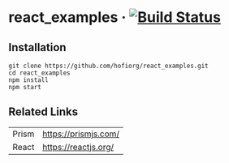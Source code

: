 # react_examples &middot; [![Build Status](https://travis-ci.org/hofiorg/react_examples.svg?branch=master)](https://travis-ci.org/hofiorg/react_examples)

## Installation

```
git clone https://github.com/hofiorg/react_examples.git
cd react_examples
npm install
npm start
```

## Related Links

|       |                        |
| ----- | ---------------------- |
| Prism | <https://prismjs.com/> |
| React | <https://reactjs.org/> |